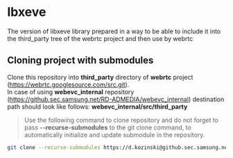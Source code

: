 # lbxeve

The version of libxeve library prepared in a way to be able to include it into the third_party tree of the webrtc project and then use by webrtc 

## Cloning project with submodules

Clone this repository into **third_party** directory of **webrtc** project (https://webrtc.googlesource.com/src.git). <br>
In case of using **webevc_internal** repository (https://github.sec.samsung.net/RD-ADMEDIA/webevc_internal) destination path should look like follows: **webevc_internal/src/third_party** 

> Use the following command to clone repository and do not forget to pass **--recurse-submodules** to the git clone command, to automatically initialize and update submodule in the repository.

```bash
git clone --recurse-submodules https://d.kozinski@github.sec.samsung.net/d-kozinski/libxeve.git
```

